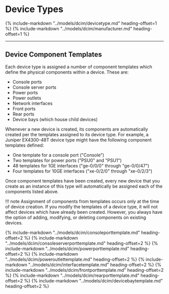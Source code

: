 # Device Types

{%
    include-markdown "../models/dcim/devicetype.md"
    heading-offset=1
%}
{%
    include-markdown "../models/dcim/manufacturer.md"
    heading-offset=1
%}

---

## Device Component Templates

Each device type is assigned a number of component templates which define the physical components within a device. These are:

* Console ports
* Console server ports
* Power ports
* Power outlets
* Network interfaces
* Front ports
* Rear ports
* Device bays (which house child devices)

Whenever a new device is created, its components are automatically created per the templates assigned to its device type. For example, a Juniper EX4300-48T device type might have the following component templates defined:

* One template for a console port ("Console")
* Two templates for power ports ("PSU0" and "PSU1")
* 48 templates for 1GE interfaces ("ge-0/0/0" through "ge-0/0/47")
* Four templates for 10GE interfaces ("xe-0/2/0" through "xe-0/2/3")

Once component templates have been created, every new device that you create as an instance of this type will automatically be assigned each of the components listed above.

!!! note
    Assignment of components from templates occurs only at the time of device creation. If you modify the templates of a device type, it will not affect devices which have already been created. However, you always have the option of adding, modifying, or deleting components on existing devices.

{%
    include-markdown "../models/dcim/consoleporttemplate.md"
    heading-offset=2
%}
{%
    include-markdown "../models/dcim/consoleserverporttemplate.md"
    heading-offset=2
%}
{%
    include-markdown "../models/dcim/powerporttemplate.md"
    heading-offset=2
%}
{%
    include-markdown "../models/dcim/poweroutlettemplate.md"
    heading-offset=2
%}
{%
    include-markdown "../models/dcim/interfacetemplate.md"
    heading-offset=2
%}
{%
    include-markdown "../models/dcim/frontporttemplate.md"
    heading-offset=2
%}
{%
    include-markdown "../models/dcim/rearporttemplate.md"
    heading-offset=2
%}
{%
    include-markdown "../models/dcim/devicebaytemplate.md"
    heading-offset=2
%}
